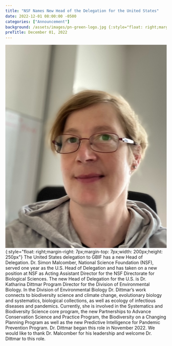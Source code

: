```yaml
---
title: "NSF Names New Head of the Delegation for the United States" 
date: 2022-12-01 08:00:00 -0500 
categories: ["Announcement"] 
background: /assets/images/pn-green-logo.jpg {:style="float: right;margin-right: 7px;margin-top: 7px;width: 200px;height: 250px"}
preTitle: December 01, 2022
--- 
```

![Dr. Katharina Dittmar](/assets/images/HoD_KDittmar.jpeg){:style="float: right;margin-right: 7px;margin-top: 7px;width: 200px;height: 250px"}
The United States delegation to GBIF has a new Head of Delegation. Dr. Simon Malcomber, National Science Foundation (NSF), served one year as the U.S. Head of Delegation and has taken on a new position at NSF as Acting Assistant Director for the NSF Directorate for Biological Sciences. The new Head of Delegation for the U.S. is Dr. Katharina Dittmar Program Director for the Division of Environmental Biology. In the Division of Environmental Biology Dr. Dittmar’s work connects to biodiversity science and climate change, evolutionary biology and systematics, biological collections, as well as ecology of infectious diseases and pandemics. Currently, she is involved in the Systematics and Biodiversity Science core program, the new Partnerships to Advance Conservation Science and Practice Program, the Biodiversity on a Changing Planning Program as well as the new Predictive Intelligence for Pandemic Prevention Program. Dr. Dittmar began this role in November 2022. We would like to thank Dr. Malcomber for his leadership and welcome Dr. Dittmar to this role.

